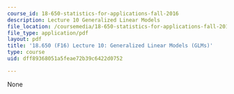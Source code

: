 ```yaml
---
course_id: 18-650-statistics-for-applications-fall-2016
description: Lecture 10 Generalized Linear Models
file_location: /coursemedia/18-650-statistics-for-applications-fall-2016/dff89368051a5feae72b39c6422d0752_MIT18_650F16_GLM.pdf
file_type: application/pdf
layout: pdf
title: '18.650 (F16) Lecture 10: Generalized Linear Models (GLMs)'
type: course
uid: dff89368051a5feae72b39c6422d0752

---
```

None
